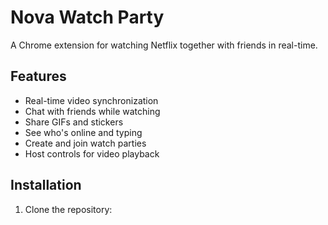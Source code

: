 # Nova Watch Party

A Chrome extension for watching Netflix together with friends in real-time.

## Features

- Real-time video synchronization
- Chat with friends while watching
- Share GIFs and stickers
- See who's online and typing
- Create and join watch parties
- Host controls for video playback

## Installation

1. Clone the repository: